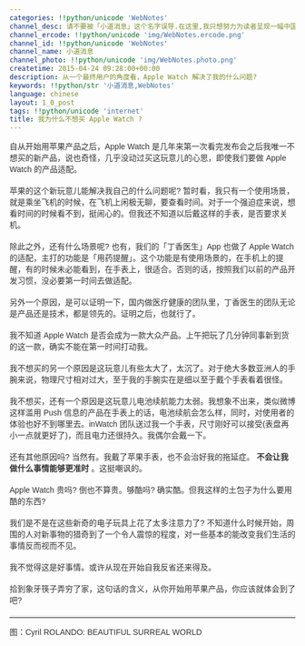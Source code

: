 ```yaml
---
categories: !!python/unicode 'WebNotes'
channel_desc: 请不要被「小道消息」这个名字误导.在这里,我只想努力为读者呈现一幅中国互联网的清明上河图.
channel_ercode: !!python/unicode 'img/WebNotes.ercode.png'
channel_id: !!python/unicode 'WebNotes'
channel_name: 小道消息
channel_photo: !!python/unicode 'img/WebNotes.photo.png'
createtime: 2015-04-24 09:28:00+00:00
description: 从一个最终用户的角度看，Apple Watch 解决了我的什么问题?
keywords: !!python/str '小道消息,WebNotes'
language: chinese
layout: 1_0_post
tags: !!python/unicode 'internet'
title: 我为什么不想买 Apple Watch ?
---
```

<div class="rich_media_content" id="js_content">
<p style="font-family: Avenir, sans-serif; border: 0px; margin-top: 12px; margin-bottom: 18px; padding: 0px; outline: 0px; color: rgb(51, 51, 51); white-space: normal;">
         自从开始用苹果产品之后，Apple Watch 是几年来第一次看完发布会之后我唯一不想买的新产品，说也奇怪，几乎没动过买这玩意儿的心思，即使我们要做 Apple Watch 的产品适配。
        </p>
<p style="font-family: Avenir, sans-serif; border: 0px; margin-top: 12px; margin-bottom: 18px; padding: 0px; outline: 0px; color: rgb(51, 51, 51); white-space: normal;">
         苹果的这个新玩意儿能解决我自己的什么问题呢? 暂时看，我只有一个使用场景，就是乘坐飞机的时候，在飞机上闲极无聊，要查看时间。对于一个强迫症来说，想看时间的时候看不到，挺闹心的。但我还不知道以后戴这样的手表，是否要求关机。
        </p>
<p style="font-family: Avenir, sans-serif; border: 0px; margin-top: 12px; margin-bottom: 18px; padding: 0px; outline: 0px; color: rgb(51, 51, 51); white-space: normal;">
         除此之外，还有什么场景呢? 也有，我们的「丁香医生」App 也做了 Apple Watch 的适配，主打的功能是「用药提醒」。这个功能是有使用场景的，在手机上的提醒，有的时候未必能看到，在手表上，很适合。否则的话，按照我们以前的产品开发习惯，没必要第一时间去做适配。
        </p>
<p style="font-family: Avenir, sans-serif; border: 0px; margin-top: 12px; margin-bottom: 18px; padding: 0px; outline: 0px; color: rgb(51, 51, 51); white-space: normal;">
         另外一个原因，是可以证明一下，国内做医疗健康的团队里，丁香医生的团队无论是产品还是技术，都是领先的。证明之后，也就行了。
        </p>
<p style="font-family: Avenir, sans-serif; border: 0px; margin-top: 12px; margin-bottom: 18px; padding: 0px; outline: 0px; color: rgb(51, 51, 51); white-space: normal;">
         我不知道 Apple Watch 是否会成为一款大众产品。上午把玩了几分钟同事新到货的这一款，确实不能在第一时间打动我。
        </p>
<p style="font-family: Avenir, sans-serif; border: 0px; margin-top: 12px; margin-bottom: 18px; padding: 0px; outline: 0px; color: rgb(51, 51, 51); white-space: normal;">
         我不想买的另一个原因是这玩意儿有些太大了，太沉了。对于绝大多数亚洲人的手腕来说，物理尺寸相对过大，至于我的手腕实在是细以至于戴个手表看着很怪。
        </p>
<p style="font-family: Avenir, sans-serif; border: 0px; margin-top: 12px; margin-bottom: 18px; padding: 0px; outline: 0px; color: rgb(51, 51, 51); white-space: normal;">
         我不想买，还有一个原因是这玩意儿电池续航能力太弱。我想象不出来，类似微博这样滥用 Push 信息的产品在手表上的话，电池续航会怎么样，同时，对使用者的体验也好不到哪里去。inWatch 团队送过我一个手表，尺寸刚好可以接受(表盘再小一点就更好了)，而且电力还很持久。我偶尔会戴一下。
        </p>
<p style="font-family: Avenir, sans-serif; border: 0px; margin-top: 12px; margin-bottom: 18px; padding: 0px; outline: 0px; color: rgb(51, 51, 51); white-space: normal;">
         还有其他原因吗? 当然有。我戴了苹果手表，也不会治好我的拖延症。
         <strong>
          不会让我做什么事情能够更准时
         </strong>
         。这挺嘲讽的。
        </p>
<p style="font-family: Avenir, sans-serif; border: 0px; margin-top: 12px; margin-bottom: 18px; padding: 0px; outline: 0px; color: rgb(51, 51, 51); white-space: normal;">
         Apple Watch 贵吗? 倒也不算贵。够酷吗? 确实酷。但我这样的土包子为什么要用酷的东西?
        </p>
<p style="font-family: Avenir, sans-serif; border: 0px; margin-top: 12px; margin-bottom: 18px; padding: 0px; outline: 0px; color: rgb(51, 51, 51); white-space: normal;">
         我们是不是在这些新奇的电子玩具上花了太多注意力了? 不知道什么时候开始，周围的人对新事物的猎奇到了一个令人震惊的程度，对一些基本的能改变我们生活的事情反而视而不见。
        </p>
<p style="font-family: Avenir, sans-serif; border: 0px; margin-top: 12px; margin-bottom: 18px; padding: 0px; outline: 0px; color: rgb(51, 51, 51); white-space: normal;">
         我不觉得这是好事情。或许从现在开始自我反省还来得及。
        </p>
<p style="font-family: Avenir, sans-serif; border: 0px; margin-top: 12px; margin-bottom: 18px; padding: 0px; outline: 0px; color: rgb(51, 51, 51); white-space: normal;">
         拾到象牙筷子弄穷了家，这句话的含义，从你开始用苹果产品，你应该就体会到了吧?
        </p>
<hr style="font-family: Avenir, sans-serif; border-right-width: 0px; border-bottom-width: 0px; border-left-width: 0px; border-top-style: solid; border-top-color: rgb(234, 234, 234); height: 1px; margin: 1em 0px; padding: 0px; color: rgb(51, 51, 51); white-space: normal;"/>
<p style="font-family: Avenir, sans-serif; border: 0px; margin-top: 12px; margin-bottom: 18px; padding: 0px; outline: 0px; color: rgb(51, 51, 51); white-space: normal;">
         图：Cyril ROLANDO: BEAUTIFUL SURREAL WORLD
        </p>
<p>
<br/>
</p>
</div>